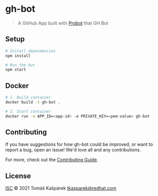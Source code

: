 # gh-bot

> A GitHub App built with [Probot](https://github.com/probot/probot) that GH Bot

## Setup

```sh
# Install dependencies
npm install

# Run the bot
npm start
```

## Docker

```sh
# 1. Build container
docker build -t gh-bot .

# 2. Start container
docker run -e APP_ID=<app-id> -e PRIVATE_KEY=<pem-value> gh-bot
```

## Contributing

If you have suggestions for how gh-bot could be improved, or want to report a bug, open an issue! We'd love all and any contributions.

For more, check out the [Contributing Guide](CONTRIBUTING.md).

## License

[ISC](LICENSE) © 2021 Tomáš Kašpárek <tkasparek@redhat.com>
